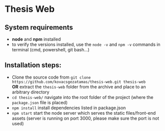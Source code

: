 # Thesis Web

## System requirements
- **node** and **npm** installed
- to verify the versions installed, use the `node -v` and `npm -v` commands in terminal (cmd, powershell, git bash...)

## Installation steps:
- Clone the source code from `git clone https://github.com/kovacsgezatamas/thesis-web.git thesis-web` <br />
  **OR** extract the `thesis-web` folder from the archive and place to an arbitrary directory
- `cd thesis-web/` navigate into the root folder of the project (where the `package.json` file is placed)
- `npm install` install dependencies listed in package.json
- `npm start` start the node server which serves the static files/front-end assets (server is running on port 3000, please make sure the port is not used)
